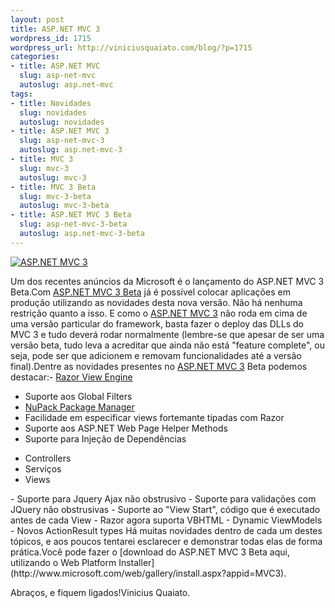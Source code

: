 ```yaml
--- 
layout: post
title: ASP.NET MVC 3
wordpress_id: 1715
wordpress_url: http://viniciusquaiato.com/blog/?p=1715
categories: 
- title: ASP.NET MVC
  slug: asp-net-mvc
  autoslug: asp.net-mvc
tags: 
- title: Novidades
  slug: novidades
  autoslug: novidades
- title: ASP.NET MVC 3
  slug: asp-net-mvc-3
  autoslug: asp.net-mvc-3
- title: MVC 3
  slug: mvc-3
  autoslug: mvc-3
- title: MVC 3 Beta
  slug: mvc-3-beta
  autoslug: mvc-3-beta
- title: ASP.NET MVC 3 Beta
  slug: asp-net-mvc-3-beta
  autoslug: asp.net-mvc-3-beta
---
```



[![](http://viniciusquaiato.com/images_posts/images-150x150.jpg "ASP.NET MVC 3")](http://viniciusquaiato.com/images_posts/images.jpg)

Um dos recentes anúncios da Microsoft é o lançamento do ASP.NET MVC 3 Beta.Com [ASP.NET MVC 3 Beta](http://www.asp.net/mvc/mvc3) já é possível colocar aplicações em produção utilizando as novidades desta nova versão. Não há nenhuma restrição quanto a isso. E como o [ASP.NET MVC 3](http://www.asp.net/mvc/mvc3) não roda em cima de uma versão particular do framework, basta fazer o deploy das DLLs do MVC 3 e tudo deverá rodar normalmente (lembre-se que apesar de ser uma versão beta, tudo leva a acreditar que ainda não está "feature complete", ou seja, pode ser que adicionem e removam funcionalidades até a versão final).Dentre as novidades presentes no [ASP.NET MVC 3](http://weblogs.asp.net/scottgu/archive/2010/10/06/announcing-nupack-asp-net-mvc-3-beta-and-webmatrix-beta-2.aspx) Beta podemos destacar:- [Razor View Engine](http://viniciusquaiato.com/blog/asp-net-mvc-3-razor-view-engine/)
- Suporte aos Global Filters
- [NuPack Package Manager](http://viniciusquaiato.com/blog/nupack-uma-das-melhores-invencoes-da-microsoft/)
- Facilidade em especificar views fortemante tipadas com Razor
- Suporte aos ASP.NET Web Page Helper Methods
- Suporte para Injeção de Dependências
<ul>     <li>Controllers</li>    <li>Serviços</li>    <li>Views</li>        </ul>- Suporte para Jquery Ajax não obstrusivo
- Suporte para validações com JQuery não obstrusivas
- Suporte ao "View Start", código que é executado antes de cada View
- Razor agora suporta VBHTML
- Dynamic ViewModels
- Novos ActionResult types
Há muitas novidades dentro de cada um destes tópicos, e aos poucos tentarei esclarecer e demonstrar todas elas de forma prática.Você pode fazer o [download do ASP.NET MVC 3 Beta aqui, utilizando o Web Platform Installer](http://www.microsoft.com/web/gallery/install.aspx?appid=MVC3).

Abraços,
 e fiquem ligados!Vinicius Quaiato.
